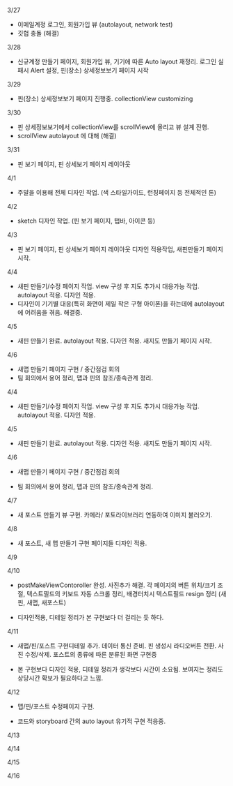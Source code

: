 3/27

- 이메일계정 로그인, 회원가입 뷰 (autolayout, network test)
- 깃헙 충돌 (해결)

3/28

- 신규계정 만들기 페이지, 회원가입 뷰, 기기에 따른 Auto layout 재정리. 로그인 실패시 Alert 설정, 핀(장소) 상세정보보기 페이지 시작  

3/29

- 핀(장소) 상세정보보기 페이지 진행중. collectionView customizing

3/30

- 핀 상세정보보기에서 collectionView를 scrollView에 올리고 뷰 설계 진행.  
- scrollView autolayout 에 대해 (해결) 

3/31

- 핀 보기 페이지, 핀 상세보기 페이지 레이아웃

4/1

- 주말을 이용해 전체 디자인 작업. (색 스타일가이드, 런칭페이지 등 전체적인 톤)

4/2

- sketch 디자인 작업. (핀 보기 페이지, 탭바, 아이콘 등) 

4/3

- 핀 보기 페이지, 핀 상세보기 페이지 레이아웃 디자인 적용작업, 새핀만들기 페이지 시작.

4/4

- 새핀 만들기/수정 페이지 작업. view 구성 후 지도 추가시 대응가능 작업.  autolayout 적용. 디자인 적용.
- 디자인이 기기별 대응(특히 화면이 제일 작은 구형 아이폰)을 하는데에 autolayout에 어려움을 겪음. 해결중. 

4/5

- 새핀 만들기 완료. autolayout 적용. 디자인 적용. 새지도 만들기 페이지 시작. 

4/6

- 새맵 만들기 페이지 구현 / 중간점검 회의
- 팀 회의에서 용어 정리, 맵과 핀의 참조/종속관계 정리. 

4/4

- 새핀 만들기/수정 페이지 작업. view 구성 후 지도 추가시 대응가능 작업.  autolayout 적용. 디자인 적용.

4/5

- 새핀 만들기 완료. autolayout 적용. 디자인 적용. 새지도 만들기 페이지 시작. 

4/6

- 새맵 만들기 페이지 구현 / 중간점검 회의


- 팀 회의에서 용어 정리, 맵과 핀의 참조/종속관계 정리. 

4/7

- 새 포스트 만들기 뷰 구현. 카메라/ 포토라이브러리 연동하여 이미지 불러오기.

4/8

- 새 포스트, 새 맵 만들기 구현 페이지들 디자인 적용. 

4/9

4/10

- postMakeViewContoroller 완성. 사진추가 해결. 각 페이지의 버튼 위치/크기 조절, 텍스트필드의 키보드 자동 스크롤 정리, 배경터치시 텍스트필드 resign 정리 (새핀, 새맵, 새포스트)


- 디자인적용, 디테일 정리가 본 구현보다 더 걸리는 듯 하다.

4/11

- 새맵/핀/포스트 구현디테일 추가. 데이터 통신 준비. 핀 생성시 라디오버튼 전환. 사진 수정/삭제. 포스트의 종류에 따른 분류된 화면 구현중


- 본 구현보다 디자인 적용, 디테일 정리가 생각보다 시간이 소요됨. 보여지는 정리도 상당시간 확보가 필요하다고 느낌. 

4/12

- 맵/핀/포스트 수정페이지 구현. 


- 코드와 storyboard 간의 auto layout 유기적 구현 적응중. 

4/13


4/14


4/15


4/16

